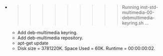 * >>>>>>>>> Running inst-std-multimedia-00-debmultimedia-keyring.sh ...
  * Add deb-multimedia keyring.
  * Add deb-multimedia repository.
  * apt-get update
  * Disk size = 3781220K. Space Used = 60K. Runtime = 00:00:00:02.
